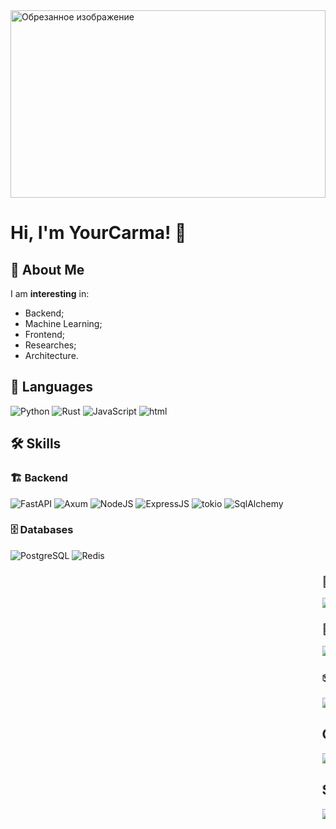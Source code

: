 <img width="100%" src="https://github.com/YourCarma/YourCarma/blob/main/DSC_00215.jpg" style="object-fit: cover; height: 300px;" alt="Обрезанное изображение">

# Hi, I'm YourCarma! 👋
## 🚀 About Me
I am **interesting** in:
* Backend;
* Machine Learning;
* Frontend;
* Researches;
* Architecture.



## 🔗 Languages
![Python](https://img.shields.io/badge/Python-3776AB?style=for-the-badge&logo=python&logoColor=white)
![Rust](https://img.shields.io/badge/Rust-000000?style=for-the-badge&logo=rust&logoColor=white) 
![JavaScript](https://img.shields.io/badge/JavaScript-323330?style=for-the-badge&logo=javascript&logoColor=F7DF1E) 
![html](https://img.shields.io/badge/HTML-239120?style=for-the-badge&logo=html5&logoColor=white)


## 🛠 Skills
### 🏗️ Backend
![FastAPI](https://img.shields.io/badge/FastAPI-005571?style=for-the-badge&logo=fastapi)
![Axum](https://img.shields.io/badge/Axum-000000?style=for-the-badge&logo=axum)
![NodeJS](https://img.shields.io/badge/Node.js-43853D?style=for-the-badge&logo=node.js&logoColor=white)
![ExpressJS](https://img.shields.io/badge/Express.js-404D59?style=for-the-badge)
![tokio](https://img.shields.io/badge/tokio-000000?style=for-the-badge&logo=tokio)
![SqlAlchemy](https://img.shields.io/badge/SQLAlchemy-316192?style=for-the-badge&logo=SQLAlchemy)

### 🗄️ Databases
![PostgreSQL](https://img.shields.io/badge/PostgreSQL-316192?style=for-the-badge&logo=postgresql&logoColor=white)
![Redis](https://img.shields.io/badge/redis-%23DD0031.svg?style=for-the-badge&logo=redis&logoColor=white)
<marquee class="sampleMarquee" direction="left" scrollamount="7" behavior="scroll">

### 🎨 Frontend
![VueJS](https://img.shields.io/badge/Vue.js-35495E?style=for-the-badge&logo=vue.js&logoColor=4FC08D)
![Tailwind](https://img.shields.io/badge/Tailwind_CSS-38B2AC?style=for-the-badge&logo=tailwind-css&logoColor=white)
![VueJS](https://img.shields.io/badge/Pinia-%23FFE953?style=for-the-badge&logo=pinia&logoColor=4FC08D)

### 🧠 ML
![PyTorch](https://img.shields.io/badge/PyTorch-%23EE4C2C.svg?style=for-the-badge&logo=PyTorch&logoColor=white)
![NumPy](https://img.shields.io/badge/numpy-%23013243.svg?style=for-the-badge&logo=numpy&logoColor=white)
![Pandas](https://img.shields.io/badge/pandas-%23150458.svg?style=for-the-badge&logo=pandas&logoColor=white)
![scikit-learn](https://img.shields.io/badge/scikit--learn-%23F7931E.svg?style=for-the-badge&logo=scikit-learn&logoColor=white)
![TensorFlow](https://img.shields.io/badge/TensorFlow-%23FF6F00.svg?style=for-the-badge&logo=TensorFlow&logoColor=white)
![OpenCV](https://img.shields.io/badge/OpenCV-316192.svg?style=for-the-badge&logo=OpenCV&logoColor=white)
![LLM](https://img.shields.io/badge/OpenAI_api-12a37f.svg?style=for-the-badge&logo=openai&logoColor=white)

### 📦 Others
![Docker](https://img.shields.io/badge/docker-%230db7ed.svg?style=for-the-badge&logo=docker&logoColor=white)

## Contact
[![Telegram](https://img.shields.io/badge/Telegram-2CA5E0?style=for-the-badge&logo=telegram&logoColor=white)](https://t.me/CambrFive)
[![GitHub](https://img.shields.io/badge/GitHub-000000?style=for-the-badge&logo=GitHub&logoColor=white)](https://github.com/YourCarma)

## Stats
[![Language Stats](https://github-readme-stats.vercel.app/api/top-langs/?username=YourCarma&langs_count=5&theme=gruvbox)]()

